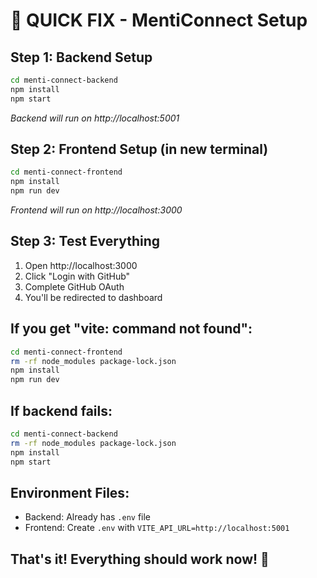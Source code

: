 # 🚀 QUICK FIX - MentiConnect Setup

## **Step 1: Backend Setup**
```bash
cd menti-connect-backend
npm install
npm start
```
*Backend will run on http://localhost:5001*

## **Step 2: Frontend Setup (in new terminal)**
```bash
cd menti-connect-frontend
npm install
npm run dev
```
*Frontend will run on http://localhost:3000*

## **Step 3: Test Everything**
1. Open http://localhost:3000
2. Click "Login with GitHub"
3. Complete GitHub OAuth
4. You'll be redirected to dashboard

## **If you get "vite: command not found":**
```bash
cd menti-connect-frontend
rm -rf node_modules package-lock.json
npm install
npm run dev
```

## **If backend fails:**
```bash
cd menti-connect-backend
rm -rf node_modules package-lock.json
npm install
npm start
```

## **Environment Files:**
- Backend: Already has `.env` file
- Frontend: Create `.env` with `VITE_API_URL=http://localhost:5001`

## **That's it! Everything should work now! 🎉**
